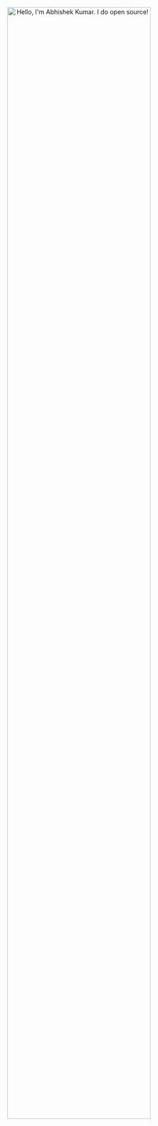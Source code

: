<p align="center"><a href="[https://ABHISHEKKUMAR89207.github.io](https://portfolio-37e35.web.app/)"><img width="80%" alt="Hello, I'm Abhishek Kumar. I do open source!" src="./assets/gh-readme-header.png" /></a></p>

<br />





